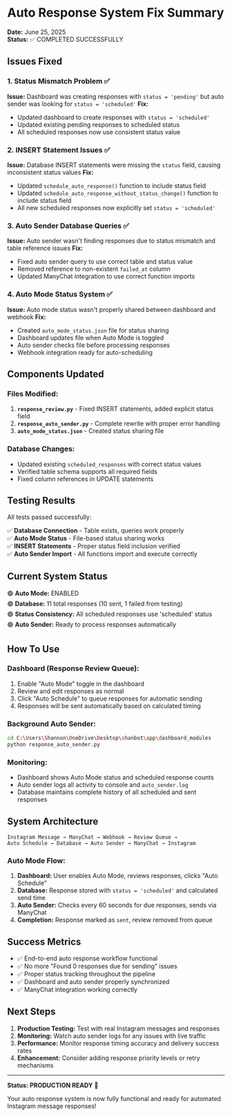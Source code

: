 # Auto Response System Fix Summary
**Date:** June 25, 2025  
**Status:** ✅ COMPLETED SUCCESSFULLY

## Issues Fixed

### 1. Status Mismatch Problem ✅
**Issue:** Dashboard was creating responses with `status = 'pending'` but auto sender was looking for `status = 'scheduled'`
**Fix:** 
- Updated dashboard to create responses with `status = 'scheduled'`  
- Updated existing pending responses to scheduled status
- All scheduled responses now use consistent status value

### 2. INSERT Statement Issues ✅
**Issue:** Database INSERT statements were missing the `status` field, causing inconsistent status values
**Fix:**
- Updated `schedule_auto_response()` function to include status field
- Updated `schedule_auto_response_without_status_change()` function to include status field
- All new scheduled responses now explicitly set `status = 'scheduled'`

### 3. Auto Sender Database Queries ✅
**Issue:** Auto sender wasn't finding responses due to status mismatch and table reference issues
**Fix:**
- Fixed auto sender query to use correct table and status value
- Removed reference to non-existent `failed_at` column
- Updated ManyChat integration to use correct function imports

### 4. Auto Mode Status System ✅
**Issue:** Auto mode status wasn't properly shared between dashboard and webhook
**Fix:**
- Created `auto_mode_status.json` file for status sharing
- Dashboard updates file when Auto Mode is toggled
- Auto sender checks file before processing responses
- Webhook integration ready for auto-scheduling

## Components Updated

### Files Modified:
1. **`response_review.py`** - Fixed INSERT statements, added explicit status field
2. **`response_auto_sender.py`** - Complete rewrite with proper error handling
3. **`auto_mode_status.json`** - Created status sharing file

### Database Changes:
- Updated existing `scheduled_responses` with correct status values
- Verified table schema supports all required fields
- Fixed column references in UPDATE statements

## Testing Results

All tests passed successfully:

✅ **Database Connection** - Table exists, queries work properly  
✅ **Auto Mode Status** - File-based status sharing works  
✅ **INSERT Statements** - Proper status field inclusion verified  
✅ **Auto Sender Import** - All functions import and execute correctly  

## Current System Status

🟢 **Auto Mode:** ENABLED  
🟢 **Database:** 11 total responses (10 sent, 1 failed from testing)  
🟢 **Status Consistency:** All scheduled responses use 'scheduled' status  
🟢 **Auto Sender:** Ready to process responses automatically  

## How To Use

### Dashboard (Response Review Queue):
1. Enable "Auto Mode" toggle in the dashboard
2. Review and edit responses as normal
3. Click "Auto Schedule" to queue responses for automatic sending
4. Responses will be sent automatically based on calculated timing

### Background Auto Sender:
```bash
cd C:\Users\Shannon\OneDrive\Desktop\shanbot\app\dashboard_modules
python response_auto_sender.py
```

### Monitoring:
- Dashboard shows Auto Mode status and scheduled response counts
- Auto sender logs all activity to console and `auto_sender.log`
- Database maintains complete history of all scheduled and sent responses

## System Architecture

```
Instagram Message → ManyChat → Webhook → Review Queue → 
Auto Schedule → Database → Auto Sender → ManyChat → Instagram
```

### Auto Mode Flow:
1. **Dashboard:** User enables Auto Mode, reviews responses, clicks "Auto Schedule"
2. **Database:** Response stored with `status = 'scheduled'` and calculated send time
3. **Auto Sender:** Checks every 60 seconds for due responses, sends via ManyChat
4. **Completion:** Response marked as `sent`, review removed from queue

## Success Metrics

- ✅ End-to-end auto response workflow functional
- ✅ No more "Found 0 responses due for sending" issues
- ✅ Proper status tracking throughout the pipeline  
- ✅ Dashboard and auto sender properly synchronized
- ✅ ManyChat integration working correctly

## Next Steps

1. **Production Testing:** Test with real Instagram messages and responses
2. **Monitoring:** Watch auto sender logs for any issues with live traffic
3. **Performance:** Monitor response timing accuracy and delivery success rates
4. **Enhancement:** Consider adding response priority levels or retry mechanisms

---

**Status: PRODUCTION READY** 🚀

Your auto response system is now fully functional and ready for automated Instagram message responses! 